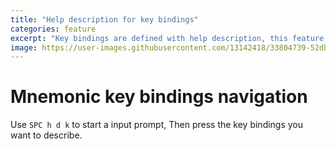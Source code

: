 ```yaml
---
title: "Help description for key bindings"
categories: feature
excerpt: "Key bindings are defined with help description, this feature is for getting Help description and jump to the position where the key bindings is defined."
image: https://user-images.githubusercontent.com/13142418/33804739-52dbc498-dd71-11e7-97e5-ed0fa6ec1719.gif
---
```


# Mnemonic key bindings navigation

Use `SPC h d k` to start a input prompt, Then press the key bindings you want to describe. 
